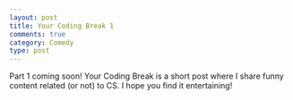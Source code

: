 ```yaml
---
layout: post
title: Your Coding Break 1
comments: true
category: Comedy
type: post
---
```


Part 1 coming soon! Your Coding Break is a short post where I share funny content related (or not) to CS. I hope you find it entertaining!